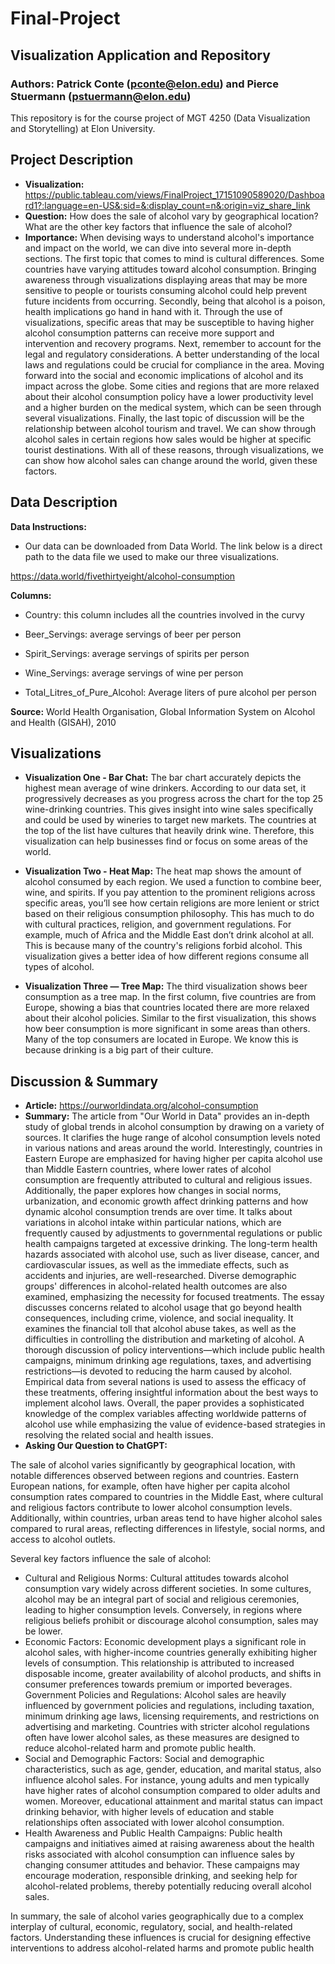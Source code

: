 # Final-Project

## Visualization Application and Repository

### Authors: Patrick Conte (pconte@elon.edu) and Pierce Stuermann (pstuermann@elon.edu)

This repository is for the course project of MGT 4250 (Data Visualization and Storytelling) at Elon University.

## Project Description
- **Visualization:** https://public.tableau.com/views/FinalProject_17151090589020/Dashboard1?:language=en-US&:sid=&:display_count=n&:origin=viz_share_link
- **Question:** How does the sale of alcohol vary by geographical location? What are the other key factors that influence the sale of alcohol?
- **Importance:** When devising ways to understand alcohol's importance and impact on the world, we can dive into several more in-depth sections. The first topic that comes to mind is cultural differences. Some countries have varying attitudes toward alcohol consumption. Bringing awareness through visualizations displaying areas that may be more sensitive to people or tourists consuming alcohol could help prevent future incidents from occurring. Secondly, being that alcohol is a poison, health implications go hand in hand with it. Through the use of visualizations, specific areas that may be susceptible to having higher alcohol consumption patterns can receive more support and intervention and recovery programs. Next, remember to account for the legal and regulatory considerations. A better understanding of the local laws and regulations could be crucial for compliance in the area. Moving forward into the social and economic implications of alcohol and its impact across the globe. Some cities and regions that are more relaxed about their alcohol consumption policy have a lower productivity level and a higher burden on the medical system, which can be seen through several visualizations. Finally, the last topic of discussion will be the relationship between alcohol tourism and travel. We can show through alcohol sales in certain regions how sales would be higher at specific tourist destinations. With all of these reasons, through visualizations, we can show how alcohol sales can change around the world, given these factors.


## Data Description

**Data Instructions:** 
  - Our data can be downloaded from Data World. The link below is a direct path to the data file we used to make our three visualizations.
    
https://data.world/fivethirtyeight/alcohol-consumption

**Columns:**
  
  - Country: this column includes all the countries involved in the curvy
  
  - Beer_Servings: average servings of beer per person
  
  - Spirit_Servings: average servings of spirits per person
  
  - Wine_Servings: average servings of wine per person
  
  - Total_Litres_of_Pure_Alcohol: Average liters of pure alcohol per person

**Source:** World Health Organisation, Global Information System on Alcohol and Health (GISAH), 2010

## Visualizations
- **Visualization One - Bar Chat:** The bar chart accurately depicts the highest mean average of wine drinkers. According to our data set, it progressively decreases as you progress across the chart for the top 25 wine-drinking countries. This gives insight into wine sales specifically and could be used by wineries to target new markets. The countries at the top of the list have cultures that heavily drink wine. Therefore, this visualization can help businesses find or focus on some areas of the world.

- **Visualization Two - Heat Map:** The heat map shows the amount of alcohol consumed by each region. We used a function to combine beer, wine, and spirits. If you pay attention to the prominent religions across specific areas, you’ll see how certain religions are more lenient or strict based on their religious consumption philosophy. This has much to do with cultural practices, religion, and government regulations. For example, much of Africa and the Middle East don’t drink alcohol at all. This is because many of the country's religions forbid alcohol. This visualization gives a better idea of how different regions consume all types of alcohol.

- **Visualization Three — Tree Map:** The third visualization shows beer consumption as a tree map. In the first column, five countries are from Europe, showing a bias that countries located there are more relaxed about their alcohol policies. Similar to the first visualization, this shows how beer consumption is more significant in some areas than others. Many of the top consumers are located in Europe. We know this is because drinking is a big part of their culture.

## Discussion & Summary

- **Article:** https://ourworldindata.org/alcohol-consumption
- **Summary:** The article from "Our World in Data" provides an in-depth study of global trends in alcohol consumption by drawing on a variety of sources. It clarifies the huge range of alcohol consumption levels noted in various nations and areas around the world. Interestingly, countries in Eastern Europe are emphasized for having higher per capita alcohol use than Middle Eastern countries, where lower rates of alcohol consumption are frequently attributed to cultural and religious issues. Additionally, the paper explores how changes in social norms, urbanization, and economic growth affect drinking patterns and how dynamic alcohol consumption trends are over time. It talks about variations in alcohol intake within particular nations, which are frequently caused by adjustments to governmental regulations or public health campaigns targeted at excessive drinking. The long-term health hazards associated with alcohol use, such as liver disease, cancer, and cardiovascular issues, as well as the immediate effects, such as accidents and injuries, are well-researched. Diverse demographic groups' differences in alcohol-related health outcomes are also examined, emphasizing the necessity for focused treatments. The essay discusses concerns related to alcohol usage that go beyond health consequences, including crime, violence, and social inequality. It examines the financial toll that alcohol abuse takes, as well as the difficulties in controlling the distribution and marketing of alcohol. A thorough discussion of policy interventions—which include public health campaigns, minimum drinking age regulations, taxes, and advertising restrictions—is devoted to reducing the harm caused by alcohol. Empirical data from several nations is used to assess the efficacy of these treatments, offering insightful information about the best ways to implement alcohol laws. Overall, the paper provides a sophisticated knowledge of the complex variables affecting worldwide patterns of alcohol use while emphasizing the value of evidence-based strategies in resolving the related social and health issues.
- **Asking Our Question to ChatGPT:**
  
The sale of alcohol varies significantly by geographical location, with notable differences observed between regions and countries. Eastern European nations, for example, often have higher per capita alcohol consumption rates compared to countries in the Middle East, where cultural and religious factors contribute to lower alcohol consumption levels. Additionally, within countries, urban areas tend to have higher alcohol sales compared to rural areas, reflecting differences in lifestyle, social norms, and access to alcohol outlets.

Several key factors influence the sale of alcohol:

  - Cultural and Religious Norms: Cultural attitudes towards alcohol consumption vary widely across different societies. In some cultures, alcohol may be an integral part of social and religious ceremonies, leading to higher consumption levels. Conversely, in regions where religious beliefs prohibit or discourage alcohol consumption, sales may be lower.
  - Economic Factors: Economic development plays a significant role in alcohol sales, with higher-income countries generally exhibiting higher levels of consumption. This relationship is attributed to increased disposable income, greater availability of alcohol products, and shifts in consumer preferences towards premium or imported beverages.
Government Policies and Regulations: Alcohol sales are heavily influenced by government policies and regulations, including taxation, minimum drinking age laws, licensing requirements, and restrictions on advertising and marketing. Countries with stricter alcohol regulations often have lower alcohol sales, as these measures are designed to reduce alcohol-related harm and promote public health.
  - Social and Demographic Factors: Social and demographic characteristics, such as age, gender, education, and marital status, also influence alcohol sales. For instance, young adults and men typically have higher rates of alcohol consumption compared to older adults and women. Moreover, educational attainment and marital status can impact drinking behavior, with higher levels of education and stable relationships often associated with lower alcohol consumption.
  - Health Awareness and Public Health Campaigns: Public health campaigns and initiatives aimed at raising awareness about the health risks associated with alcohol consumption can influence sales by changing consumer attitudes and behavior. These campaigns may encourage moderation, responsible drinking, and seeking help for alcohol-related problems, thereby potentially reducing overall alcohol sales.

In summary, the sale of alcohol varies geographically due to a complex interplay of cultural, economic, regulatory, social, and health-related factors. Understanding these influences is crucial for designing effective interventions to address alcohol-related harms and promote public health
